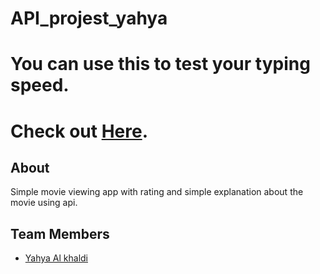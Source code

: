 # API_projest_yahya

# You can use this to test your typing speed.

# Check out [Here](https://gsg-cf05.github.io/API_projest_yahya/).

## About

Simple movie viewing app with rating and simple explanation about the movie using api.

## Team Members

- [Yahya Al khaldi](https://github.com/yahya-1)
